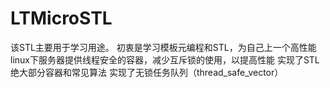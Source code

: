 # LTMicroSTL
该STL主要用于学习用途。
初衷是学习模板元编程和STL，为自己上一个高性能linux下服务器提供线程安全的容器，减少互斥锁的使用，以提高性能
实现了STL绝大部分容器和常见算法
实现了无锁任务队列（thread_safe_vector）
